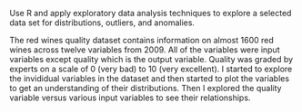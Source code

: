 Use R and apply exploratory data analysis techniques to explore a selected data set for distributions, outliers, and anomalies.

The red wines quality dataset contains information on almost 1600 red wines across twelve variables from 2009. All of the variables were input variables except quality which is the output variable. Quality was graded by experts on a scale of 0 (very bad) to 10 (very excellent). I started to explore the invididual variables in the dataset and then started to plot the variables to get an understanding of their distributions. Then I explored the quality variable versus various input variables to see their relationships.
